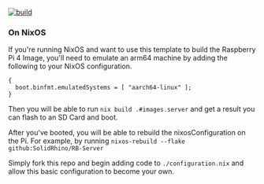 [![build](https://github.com/SolidRhino/RB-Server/actions/workflows/build.yml/badge.svg)](https://github.com/SolidRhino/RB-Server/actions/workflows/build.yml)
### On NixOS

If you're running NixOS and want to use this template to build the Raspberry Pi
4 Image, you'll need to emulate an arm64 machine by adding the following to your
NixOS configuration.

```
{
  boot.binfmt.emulatedSystems = [ "aarch64-linux" ];
}
```

Then you will be able to run `nix build .#images.server` and get a result you can
flash to an SD Card and boot.

After you've booted, you will be able to rebuild the nixosConfiguration on the
Pi. For example, by running `nixos-rebuild --flake
github:SolidRhino/RB-Server`

Simply fork this repo and begin adding code to `./configuration.nix` and allow
this basic configuration to become your own.
